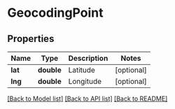 # GeocodingPoint

## Properties
Name | Type | Description | Notes
------------ | ------------- | ------------- | -------------
**lat** | **double** | Latitude | [optional] 
**lng** | **double** | Longitude | [optional] 

[[Back to Model list]](../README.md#documentation-for-models) [[Back to API list]](../README.md#documentation-for-api-endpoints) [[Back to README]](../README.md)


